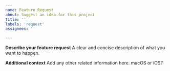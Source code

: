 ```yaml
---
name: Feature Request
about: Suggest an idea for this project
title: ''
labels: 'request'
assignees: ''

---
```


<!-- NOTE: ignoring this template will lead to your issue being dealt with more slowly -->

**Describe your feature request**
A clear and concise description of what you want to happen.

**Additional context**
Add any other related information here. macOS or iOS?
